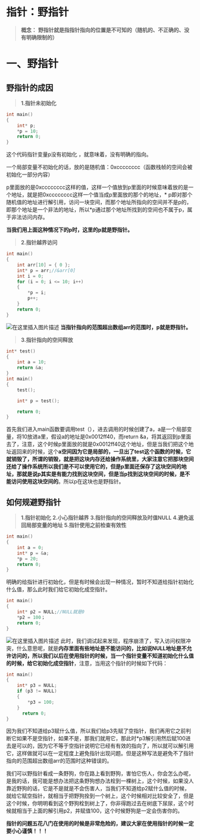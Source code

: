 # 指针：野指针

> **概念：**
**野指针就是指指针指向的位置是不可知的（随机的、不正确的、没有明确限制的）**
# 一、野指针
## 野指针的成因
> **1.指针未初始化**
```c
int main()
{
	int* p;
	*p = 10;
	return 0;
}
```
这个代码指针变量p没有初始化 ，就意味着，没有明确的指向。

一个局部变量不初始化的话，放的是随机值：0xcccccccc（函数栈帧的空间会被初始化一部分内容）

p里面放的是0xcccccccc这样的值，这样一个值放到p里面的时候意味着放的是一个地址，就是把0xcccccccc这样一个值当成p里面放的那个的地址，* p即对那个随机值的地址进行解引用，访问一块空间，而那个地址所指向的空间并不是p的，即那个地址是一个非法的地址，所以*p通过那个地址所找到的空间也不属于p，属于非法访问内存。

**当我们用上面这种情况下的p时，这里的p就是野指针。**

> **2.指针越界访问**

 
  

```c
int main()
{
	int arr[10] = { 0 };
	int* p = arr;//&arr[0]
	int i = 0;
	for (i = 0; i <= 10; i++)
	{
		*p = i;
		p++;
	}
	return 0;
}
```
![在这里插入图片描述](https://img-blog.csdnimg.cn/3ee86438e78240a9a23c535fecfe14fd.png)
**当指针指向的范围超出数组arr的范围时，p就是野指针。**
 

> **3.指针指向的空间释放**

```c
int* test()
{
	int a = 10;
	return &a;
}
int main()
{
	test();

	int* p = test();

	return 0;
}
```
首先我们进入main函数要调用test（），进去调用的时候创建了a，a是一个局部变量，将10放进a里，假设a的地址是0x0012ff40，而return &a，将其返回到p里面去了，注意，这个时候p里面放的就是0x0012ff40这个地址，但是当我们把这个地址返回来的时候，这个**a空间因为它是局部的，一旦出了test这个函数的时候，它就销毁了，所谓的销毁，就是把这块内存还给操作系统里，大家注意它把那块空间还给了操作系统所以我们是不可以使用它的，但是p里面还保存了这块空间的地址，那就是说p其实是有能力找到这块空间，但是当p找到这块空间的时候，是不能访问使用这块空间的**。所以p在这块也是野指针。
## 如何规避野指针

> **1.指针初始化**
> **2.小心指针越界**
> **3.指针指向的空间释放及时值NULL**
> **4.避免返回局部变量的地址**
> **5.指针使用之前检查有效性**


```c
int main()
{
	int a = 0;
	int* p = &a;
	*p = 20; 
	return 0;
}
```
明确的给指针进行初始化，但是有时候会出现一种情况，暂时不知道给指针初始化什么值，那么此时我们给它初始化成空指针。
```c
int main()
{
	int* p2 = NULL;//NULL就是0
	*p2 = 100；
	return 0;
}
```
![在这里插入图片描述](https://img-blog.csdnimg.cn/342955470381423487003237ac5c92b5.png)
此时，我们调试起来发现，程序崩溃了，写入访问权限冲突，什么意思呢，就是**内存里面有些地址是不能访问的，比如说NULL地址是不允许访问的，所以我们以后在使用指针的时候，当一个指针变量不知道初始化什么值的时候，给它初始化成空指针**，注意，当用这个指针的时候如下代码：

```c
int main()
{
	int* p3 = NULL;
	if (p3 != NULL)
	{
		*p3 = 100;
	}
	  return 0;
}
```
因为我们不知道给p3赋什么值，所以我们给p3先赋了空指针，我们再用它之前判断它如果不是空指针，如果不是，那我们就用它，那此时*p3解引用然后赋100进去是可以的，因为它不等于空指针说明它已经有有效的指向了，所以就可以解引用它，这样做就可以在一定程度上避免指针出现问题。但是这种写法是避免不了指针指向的范围超出数组arr的范围时这种错误的。


我们可以野指针看成一条野狗，你在路上看到野狗，害怕它伤人，你会怎么办呢，是我的话，我可能是想办法把这条野狗想办法栓到一棵树上，这个时候，如果没人靠近野狗的话，它是不是就是不会伤害人，当我们不知道给p2赋什么值的时候，就给它赋空指针，就相当于把野狗拴到一个树上，这个时候相对比较安全了，但是这个时候，你明明看到这个野狗栓到树上了，你非得跑过去在树底下尿尿，这个时候就相当于上面的解引用p2，并赋值100，这个时候野狗是一定会伤害你的。


**指针的问题五花八门在使用的时候是非常危险的，建议大家在使用指针的时候一定要小心谨慎！！！**

